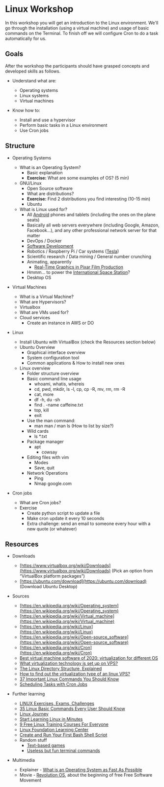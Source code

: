 # Linux Workshop

In this workshop you will get an introduction to the Linux environment. We'll go
through the installation (using a virtual machine) and usage of basic commands
on the Terminal. To finish off we will configure Cron to do a task automatically
for us.

## Goals

After the workshop the participants should have grasped concepts and developed
skills as follows.

- Understand what are:

  - Operating systems
  - Linux systems
  - Virtual machines

- Know how to:
  - Install and use a hypervisor
  - Perform basic tasks in a Linux environment
  - Use Cron jobs

## Structure

- Operating Systems

  - What is an Operating System?
    - Basic explanation
    - **Exercise:** What are some examples of OS? (5 min)
  - GNU/Linux
    - Open Source software
    - What are distributions?
    - **Exercise:** Find 2 distributions you find interesting (10-15 min)
    - Ubuntu
  - What is Linux used for?
    - All [Android](<https://en.wikipedia.org/wiki/Android_(operating_system)>)
      phones and tablets (including the ones on the plane seats)
    - Basically all web servers everywhere (including Google, Amazon,
      Facebook...), and any other professional network server for that matter
    - DevOps / Docker
    - [Software Development](https://snapcraft.io/search?category=development)
    - Robotics / Raspberry Pi / Car systems
      ([Tesla](https://www.tesla.com/careers/job/software-engineerembeddedlinuxplatforms-45034))
    - Scientific research / Data mining / General number crunching
    - Animating, apparently
      - [Real-Time Graphics in Pixar Film
        Production](https://www.youtube.com/watch?v=x9ikzGQW0ys)
    - Hmmm... to power the [International Space
      Station](https://training.linuxfoundation.org/solutions/corporate-solutions/success-stories/linux-foundation-training-prepares-the-international-space-station-for-linux-migration/)?
    - Desktop OS

- Virtual Machines

  - What is a Virtual Machine?
  - What are Hypervisors?
  - Virtualbox
  - What are VMs used for?
  - Cloud services
    - Create an instance in AWS or DO

- Linux
  - Install Ubuntu with VirtualBox (check the Resources section below)
  - Ubuntu Overview
    - Graphical interface overview
    - System configuration tool
    - Common applications & How to install new ones
  - Linux overview
    - Folder structure overview
    - Basic command line usage
      - whoami, whatis, whereis
      - cd, pwd, mkdir, ls -l, cp, cp -R, mv, rm, rm -R
      - cat, more
      - df -h, du -sh
      - find . -name caffeine.txt
      - top, kill
      - exit
    - Use the man command:
      - man man / man ls (How to list by size?)
    - Wild cards
      - ls \*.txt
    - Package manager
      - apt
        - cowsay
    - Editing files with vim
      - Modes
      - Save, quit
    - Network Operations
      - Ping
      - Nmap google.com
- Cron jobs
  - What are Cron jobs?
  - Exercise
    - Create python script to update a file
    - Make cron update it every 10 seconds
    - Extra challenge: send an email to someone every hour with a new quote (or
      whatever)

## Resources

- Downloads

  - [https://www.virtualbox.org/wiki/Downloads](https://www.virtualbox.org/wiki/Downloads)
    (Pick an option from “VirtualBox platform packages”)
  - [https://ubuntu.com/download](https://ubuntu.com/download) (Download Ubuntu
    Desktop)

- Sources

  - [https://en.wikipedia.org/wiki/Operating_system](https://en.wikipedia.org/wiki/Operating_system)
  - [https://en.wikipedia.org/wiki/Virtual_machine](https://en.wikipedia.org/wiki/Virtual_machine)
  - [https://en.wikipedia.org/wiki/Linux](https://en.wikipedia.org/wiki/Linux)
  - [https://en.wikipedia.org/wiki/Open-source_software](https://en.wikipedia.org/wiki/Open-source_software)
  - [https://en.wikipedia.org/wiki/Cron](https://en.wikipedia.org/wiki/Cron)
  - [Best virtual machine software of 2020: virtualization for different
    OS](https://www.techradar.com/best/best-virtual-machine-software)
  - [What virtualization technology is set up on
    VPS?](https://www.namecheap.com/support/knowledgebase/article.aspx/909/48/what-virtualization-technology-is-set-up-on-vps/)
  - [The Linux Directory Structure,
    Explained](https://www.howtogeek.com/117435/htg-explains-the-linux-directory-structure-explained/)
  - [How to find out the virtualization type of an linux VPS?
    ](https://serverfault.com/questions/595471/how-to-find-out-the-virtualization-type-of-an-linux-vps)
  - [37 Important Linux Commands You Should
    Know](https://www.howtogeek.com/412055/37-important-linux-commands-you-should-know/)
  - [Scheduling Tasks with Cron
    Jobs](https://code.tutsplus.com/tutorials/scheduling-tasks-with-cron-jobs--net-8800)

* Further learning

  - [LINUX Exercises, Exams, Challenges](https://practity.com/lynux/)
  - [35 Linux Basic Commands Every User Should Know](https://www.hostinger.in/tutorials/linux-commands)
  - [Linux Journey](https://linuxjourney.com/)
  - [Start Learning Linux in
    Minutes](https://www.tecmint.com/free-online-linux-learning-guide-for-beginners/)
  - [9 Free Linux Training Courses For
    Everyone](https://itsfoss.com/free-linux-training-courses/)
  - [Linux Foundation Learning
    Center](https://training.linuxfoundation.org/resources/free-courses/introduction-to-linux/)
  - [Create and Run Your First Bash Shell Script](https://linuxhandbook.com/run-shell-script/)
  - Random stuff
    - [Text-based
      games](https://www.tecmint.com/best-linux-terminal-console-games/)
    - [Useless but fun terminal
      commands](https://www.tecmint.com/20-funny-commands-of-linux-or-linux-is-fun-in-terminal/)

* Multimedia
  - Explainer - [What is an Operating System as Fast As
    Possible](https://www.youtube.com/watch?v=pVzRTmdd9j0)
  - Movie - [Revolution OS](https://www.youtube.com/watch?v=PcdnamUOeaA), about
    the beginning of free Free Software Movement
